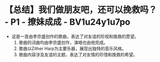 # 【总结】我们做朋友吧，还可以挽救吗？ - P1 - 撩妹成成 - BV1u24y1u7po

-   这是一首由李宗盛创作的歌曲，表达了对友谊的珍视和挽救的愿望。
    1.  歌曲的词曲均由李宗盛创作，演唱也由他完成。
    2.  歌曲以Zither Harp为主要乐器，展现出独特的音乐风格。
    3.  歌曲内容涉及友谊的主题，表达了对友情的珍惜和挽救的希望。